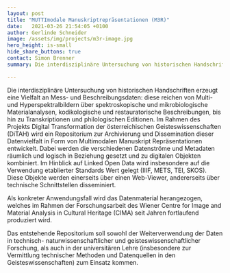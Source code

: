 ```yaml
---
layout: post
title: "MUTTImodale Manuskriptrepräsentationen (M3R)"
date:   2021-03-26 21:54:05 +0100
author: Gerlinde Schneider
image: /assets/img/projects/m3r-image.jpg
hero_height: is-small
hide_share_buttons: true
contact: Simon Brenner
summary: Die interdisziplinäre Untersuchung von historischen Handschriften erzeugt eine Vielfalt an Mess- und Beschreibungsdaten. Ein Repositorium setzt diese Daten in Beziehung und stellt sie für Forschung, Bildung und Öffentlichkeit zur Verfügung.

---
```

Die interdisziplinäre Untersuchung von historischen Handschriften erzeugt eine Vielfalt an Mess- und Beschreibungsdaten: diese reichen von Multi- und Hyperspektralbildern über spektroskopische und mikrobiologische Materialanalysen, kodikologische und restauratorische Beschreibungen, bis hin zu Transkriptionen und philologischen Editionen. Im Rahmen des Projekts Digital Transformation der österreichischen Geisteswissenschaften (DiTAH) wird ein Repositorium zur Archivierung und Dissemination dieser Datenvielfalt in Form von Multimodalen Manuskript Repräsentationen entwickelt. Dabei werden die verschiedenen Datenströme und Metadaten räumlich und logisch in Beziehung gesetzt und zu digitalen Objekten kombiniert. Im Hinblick auf Linked Open Data wird insbesondere auf die Verwendung etablierter Standards Wert gelegt (IIIF, METS, TEI, SKOS). Diese Objekte werden einerseits über einen Web-Viewer, andererseits über technische Schnittstellen disseminiert.

Als konkreter Anwendungsfall wird das Datenmaterial herangezogen, welches im Rahmen der Forschungsarbeit des Wiener Centre for Image and Material Analysis in Cultural Heritage (CIMA) seit Jahren fortlaufend produziert wird.

Das entstehende Repositorium soll sowohl der Weiterverwendung der Daten in technisch- naturwissenschaftlicher und geisteswissenschaftlicher Forschung, als auch in der universitären Lehre (insbesondere zur Vermittlung technischer Methoden und Datenquellen in den Geisteswissenschaften) zum Einsatz kommen.

